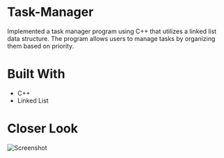 # Task-Manager
Implemented a task manager program using C++ that utilizes a linked list data structure. The program allows users to manage tasks by organizing them based on priority.
# Built With
* C++
* Linked List
# Closer Look
![Screenshot](https://github.com/RobertxPearce/Task-Manager/assets/102342225/3698c524-20c2-4b74-9a0c-3ac4f30ea47d)

